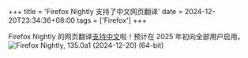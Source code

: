 +++
title = 'Firefox Nightly 支持了中文网页翻译'
date = 2024-12-20T23:34:36+08:00
tags = ['Firefox']
+++

Firefox Nightly 的网页翻译[支持中文](https://connect.mozilla.org/t5/ideas/support-chinese-translations/idc-p/81626/highlight/true#M43969)啦！预计在 2025 年初向全部用户启用。
![Firefox Nightly, 135.0a1 (2024-12-20) (64-bit)](./images/firefox-nightly-screenshot.png)
